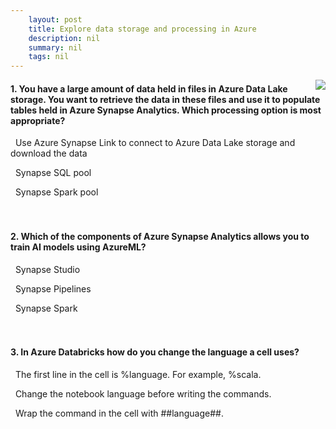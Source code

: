 ```yaml
---
    layout: post
    title: Explore data storage and processing in Azure 
    description: nil
    summary: nil
    tags: nil
---
```



 <a target="_blank" href="https://docs.microsoft.com/en-us/learn/modules/explore-data-storage-processing-azure/4-knowledge-check/"><i class="fas fa-external-link-alt"></i> </a>
 <img align="right" src="https://docs.microsoft.com/en-us/learn/achievements/explore-data-storage-processing-azure.svg">
####  1. You have a large amount of data held in files in Azure Data Lake storage. You want to retrieve the data in these files and use it to populate tables held in Azure Synapse Analytics. Which processing option is most appropriate?


<i class='far fa-square'></i> &nbsp;&nbsp;Use Azure Synapse Link to connect to Azure Data Lake storage and download the data

<i class='fas fa-check-square' style='color: Dodgerblue;'></i> &nbsp;&nbsp;Synapse SQL pool

<i class='far fa-square'></i> &nbsp;&nbsp;Synapse Spark pool
<br />
<br />
<br />

####  2. Which of the components of Azure Synapse Analytics allows you to train AI models using AzureML?


<i class='far fa-square'></i> &nbsp;&nbsp;Synapse Studio

<i class='far fa-square'></i> &nbsp;&nbsp;Synapse Pipelines

<i class='fas fa-check-square' style='color: Dodgerblue;'></i> &nbsp;&nbsp;Synapse Spark
<br />
<br />
<br />

####  3. In Azure Databricks how do you change the language a cell uses?


<i class='fas fa-check-square' style='color: Dodgerblue;'></i> &nbsp;&nbsp;The first line in the cell is \%language. For example, \%scala.

<i class='far fa-square'></i> &nbsp;&nbsp;Change the notebook language before writing the commands.

<i class='far fa-square'></i> &nbsp;&nbsp;Wrap the command in the cell with ##language##.
<br />
<br />
<br />
